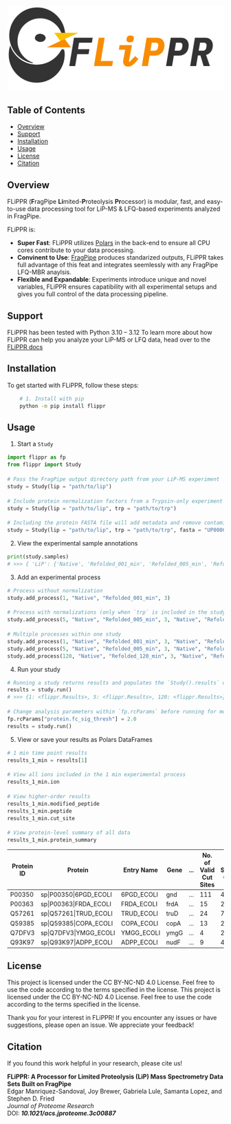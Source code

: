 ![FLiPPR Logo](/assets/images/flippr_long_logo.png)

## Table of Contents

- [Overview](#overview)
- [Support](#support)
- [Installation](#installation)
- [Usage](#usage)
- [License](#license)
- [Citation](#citation)

## Overview

FLiPPR (**F**ragPipe **Li**mited-**P**roteolysis **Pr**ocessor) is modular, fast, and easy-to-use data processing tool for LiP-MS & LFQ-based experiments analyzed in FragPipe.

FLiPPR is:
* **Super Fast**: FLiPPR utilizes [Polars](https://pola.rs/) in the back-end to ensure all CPU cores contribute to your data processing.
* **Convinent to Use**: [FragPipe](https://fragpipe.nesvilab.org/) produces standarized outputs, FLiPPR takes full advantage of this feat and integrates seemlessly with any FragPipe LFQ-MBR anaylsis.
* **Flexible and Expandable**: Experiments introduce unique and novel variables, FLiPPR ensures capatibility with all experimental setups and gives you full control of the data processing pipeline.

## Support
FLiPPR has been tested with Python 3.10 – 3.12
To learn more about how FLiPPR can help you analyze your LiP-MS or LFQ data, head over to the [FLiPPR docs](https://flippr.readthedocs.io)

## Installation

To get started with FLiPPR, follow these steps:

```bash
    # 1. Install with pip 
    python -m pip install flippr
```

## Usage

1. Start a `Study`

```python
import flippr as fp
from flippr import Study

# Pass the FragPipe output directory path from your LiP-MS experiment
study = Study(lip = "path/to/lip")

# Include protein normalization factors from a Trypsin-only experiment
study = Study(lip = "path/to/lip", trp = "path/to/trp")

# Including the protein FASTA file will add metadata and remove contaminants
study = Study(lip = "path/to/lip", trp = "path/to/trp", fasta = "UP000000625_83333.fasta")
```

2. View the experimental sample annotations

```python
print(study.samples)
# >>> { 'LiP': {'Native', 'Refolded_001_min', 'Refolded_005_min', 'Refolded_120_min'}, 'TrP': {'Refolded', 'Native'}}
```

3. Add an experimental process

```python
# Process without normalization
study.add_process(1, "Native", "Refolded_001_min", 3)

# Process with normalizations (only when `trp` is included in the study)
study.add_process(5, "Native", "Refolded_005_min", 3, "Native", "Refolded", 3)

# Multiple processes within one study
study.add_process(1, "Native", "Refolded_001_min", 3, "Native", "Refolded", 3)
study.add_process(5, "Native", "Refolded_005_min", 3, "Native", "Refolded", 3)
study.add_process(120, "Native", "Refolded_120_min", 3, "Native", "Refolded", 3)
```

4. Run your study

```python
# Running a study returns results and populates the `Study().results` dictionary
results = study.run()
# >>> {1: <flippr.Results>, 5: <flippr.Results>, 120: <flippr.Results>}

# Change analysis parameters within `fp.rcParams` before running for more control
fp.rcParams["protein.fc_sig_thresh"] = 2.0
results = study.run()
```

5. View or save your results as Polars DataFrames

```python
# 1 min time point results
results_1_min = results[1]

# View all ions included in the 1 min experimental process
results_1_min.ion

# View higher-order results
results_1_min.modified_peptide
results_1_min.peptide
results_1_min.cut_site

# View protein-level summary of all data
results_1_min.protein_summary
```

| Protein ID | Protein                     | Entry Name  | Gene   | ... | No. of Valid Cut Sites | No. of Significant Cut Sites | No. of Significant Cut Sites |
|------------|-----------------------------|-------------|--------|-----|------------------------|------------------------------|------------------------------|
| P00350     | sp\|P00350\|6PGD_ECOLI      | 6PGD_ECOLI  | gnd    | ... | 111                    | 40                           | 50                           |
| P00363     | sp\|P00363\|FRDA_ECOLI      | FRDA_ECOLI  | frdA   | ... | 15                     | 2                            | 2                            |
| Q57261     | sp\|Q57261\|TRUD_ECOLI      | TRUD_ECOLI  | truD   | ... | 24                     | 7                            | 8                            |
| Q59385     | sp\|Q59385\|COPA_ECOLI      | COPA_ECOLI  | copA   | ... |13                      | 2                            | 1                            |
| Q7DFV3     | sp\|Q7DFV3\|YMGG_ECOLI      | YMGG_ECOLI  | ymgG   | ... | 4                      | 2                            | 4                            |
| Q93K97     | sp\|Q93K97\|ADPP_ECOLI      | ADPP_ECOLI  | nudF   | ... | 9                      | 4                            | 5                            |

## License

This project is licensed under the CC BY-NC-ND 4.0 License. Feel free to use the code according to the terms specified in the license.
This project is licensed under the CC BY-NC-ND 4.0 License. Feel free to use the code according to the terms specified in the license.

Thank you for your interest in FLiPPR!
If you encounter any issues or have suggestions, please open an issue.
We appreciate your feedback!

## Citation
If you found this work helpful in your research, please cite us!  
 
**FLiPPR: A Processor for Limited Proteolysis (LiP) Mass Spectrometry Data Sets Built on FragPipe**  
Edgar Manriquez-Sandoval, Joy Brewer, Gabriela Lule, Samanta Lopez, and Stephen D. Fried  
*Journal of Proteome Research*  
DOI: ***10.1021/acs.jproteome.3c00887***
